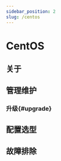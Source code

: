 ```yaml
---
sidebar_position: 2
slug: /centos
---
```


# CentOS

## 关于

## 管理维护

### 升级{#upgrade}

## 配置选型

## 故障排除